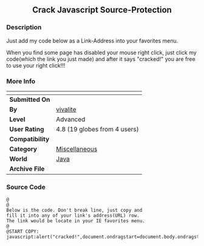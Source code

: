 ﻿<div align="center">

## Crack Javascript Source\-Protection


</div>

### Description

Just add my code below as a Link-Address into your favorites menu.

When you find some page has disabled your mouse right click, just click my code(which the link you just made) and after it says "cracked!" you are free to use your right click!!!
 
### More Info
 


<span>             |<span>
---                |---
**Submitted On**   |
**By**             |[vivalite](https://github.com/Planet-Source-Code/PSCIndex/blob/master/ByAuthor/vivalite.md)
**Level**          |Advanced
**User Rating**    |4.8 (19 globes from 4 users)
**Compatibility**  |
**Category**       |[Miscellaneous](https://github.com/Planet-Source-Code/PSCIndex/blob/master/ByCategory/miscellaneous__2-57.md)
**World**          |[Java](https://github.com/Planet-Source-Code/PSCIndex/blob/master/ByWorld/java.md)
**Archive File**   |[](https://github.com/Planet-Source-Code/vivalite-crack-javascript-source-protection__2-3247/archive/master.zip)





### Source Code

```
@
@
Below is the code. Don't break line, just copy and
fill it into any of your link's address(URL) row.
The link would be locate in your IE favorites menu.
@
@START COPY:
javascript:alert("cracked!",document.ondragstart=document.body.ondragstart=null,document.oncontextmenu=document.body.oncontextmenu=null,document.onselectstart=document.body.onselectstart=null,document.onclick=null,document.body.onclick=null,document.onmousedown=document.body.onmousedown=null,document.onmouseup=document.body.onmouseup=null,document.onbeforecopy=document.body.onbeforecopy=null,document.onbeforecut=document.body.onbeforecut=null,document.oncopy=document.body.oncopy=null);
```

